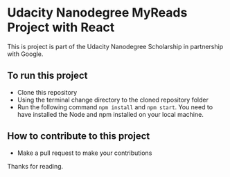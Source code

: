 # Udacity Nanodegree MyReads Project with React

This is project is part of the Udacity Nanodegree Scholarship in partnership with Google.

## To run this project

- Clone this repository
- Using the terminal change directory to the cloned repository folder
- Run the following command `npm install` and `npm start`. You need to have installed the Node and npm installed on your local machine.

## How to contribute to this project

- Make a pull request to make your contributions

Thanks for reading.
